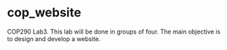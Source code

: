 # cop_website
COP290 Lab3. This lab will be done in groups of four. The main objective is to design and develop a website.
